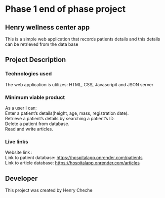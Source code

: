 # Phase 1 end of phase project
## Henry wellness center app
   This is a simple web application that records patients details and this details can be retrieved from the data
   base

## Project Description
   ### Technologies used
   The web application is utilizes: HTML, CSS, Javascripit and JSON server

   ### Minimum viable product
   As a user I can:<br />
   Enter a patient’s details(height, age, mass, registration date).<br />
   Retrieve a patient’s details by searching a patient’s ID.<br />
   Delete a patient from database.<br />
   Read and write articles.

   ### Live links
   Website link :<br />
   Link to patient database: https://hospitalapp.onrender.com/patients<br />
   Link to article database: https://hospitalapp.onrender.com/articles

## Developer
   This project was created by Henry Cheche
